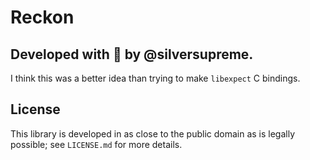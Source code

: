 # Reckon
## Developed with 💜 by @silversupreme.

I think this was a better idea than trying to make `libexpect` C bindings.

## License
This library is developed in as close to the public domain as is legally
possible; see `LICENSE.md` for more details.
